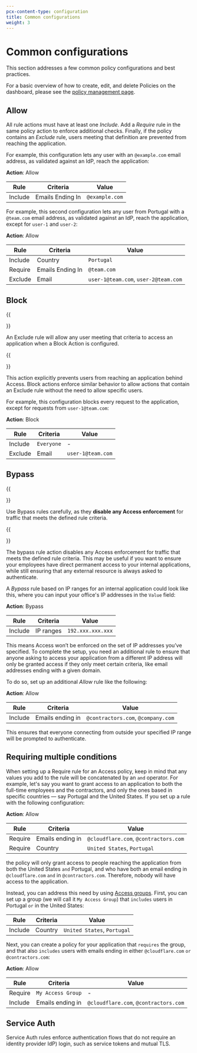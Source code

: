 ```yaml
---
pcx-content-type: configuration
title: Common configurations
weight: 3
---
```


# Common configurations

This section addresses a few common policy configurations and best practices.

For a basic overview of how to create, edit, and delete Policies on the dashboard, please see the [policy management page](/cloudflare-one/policies/zero-trust/policy-management/).

## Allow

All rule actions must have at least one *Include*. Add a *Require* rule in the same policy action to enforce additional checks. Finally, if the policy contains an *Exclude* rule, users meeting that definition are prevented from reaching the application.

For example, this configuration lets any user with an `@example.com` email address, as validated against an IdP, reach the application:

**Action**: Allow

| Rule | Criteria | Value |
| ------ | ---- | -------- |
| Include | Emails Ending In | `@example.com` |

For example, this second configuration lets any user from Portugal with a `@team.com` email address, as validated against an IdP, reach the application, except for `user-1` and `user-2`:

**Action**: Allow

| Rule | Criteria | Value |
| ---- | -------- | ----- |
| Include | Country | `Portugal` |
| Require | Emails Ending In | `@team.com` |
| Exclude | Email | `user-1@team.com`, `user-2@team.com` |

## Block

{{<Aside type="warning' header='Important">}}

An Exclude rule will allow any user meeting that criteria to access an application when a Block Action is configured.

{{</Aside>}}

This action explicitly prevents users from reaching an application behind Access. Block actions enforce similar behavior to allow actions that contain an Exclude rule without the need to allow specific users.

For example, this configuration blocks every request to the application, except for requests from `user-1@team.com`:

**Action**: Block

| Rule | Criteria | Value |
| ------ | ---- | -------- |
| Include  | `Everyone` | - |
| Exclude | Email | `user-1@team.com` |

## Bypass

{{<Aside type="warning' header='Important">}}

Use Bypass rules carefully, as they <b>disable any Access enforcement</b> for traffic that meets the defined rule criteria.

{{</Aside>}}

The bypass rule action disables any Access enforcement for traffic that meets the defined rule criteria. This may be useful if you want to ensure your employees have direct permanent access to your internal applications, while still ensuring that any external resource is always asked to authenticate.

A *Bypass* rule based on IP ranges for an internal application could look like this, where you can input your office's IP addresses in the `Value` field:

**Action**: Bypass

| Rule | Criteria | Value |
| ---- | -------- | ----- |
| Include | IP ranges | `192.xxx.xxx.xxx` |

This means Access won’t be enforced on the set of IP addresses you’ve specified.  To complete the setup, you need an additional rule to ensure that anyone asking to access your application from a different IP address will only be granted access if they only meet certain criteria, like email addresses ending with a given domain.

To do so, set up an additional *Allow* rule like the following:

**Action**: Allow

| Rule | Criteria | Value |
| ---- | -------- | ----- |
| Include | Emails ending in | `@contractors.com`, `@company.com` |

This ensures that everyone connecting from outside your specified IP range will be prompted to authenticate.

## Requiring multiple conditions

When setting up a Require rule for an Access policy, keep in mind that any values you add to the rule will be concatenated by an `and` operator. For example, let's say you want to grant access to an application to both the full-time employees and the contractors, and only the ones based in specific countries — say Portugal and the United States. If you set up a rule with the following configuration:

**Action**: Allow

| Rule | Criteria | Value |
| ---- | -------- | ----- |
| Require | Emails ending in | `@cloudflare.com`, `@contractors.com` |
| Require | Country | `United States`, `Portugal` |

the policy will only grant access to people reaching the application from both the United States `and` Portugal, and who have both an email ending in `@cloudflare.com` `and` in `@contractors.com`. Therefore, nobody will have access to the application.

Instead, you can address this need by using [Access groups](/cloudflare-one/identity/users/groups/). First, you can set up a group (we will call it `My Access Group`) that `includes` users in Portugal `or` in the United States:

| Rule | Criteria | Value |
| ---- | -------- | ----- |
| Include | Country | `United States`, `Portugal` |

Next, you can create a policy for your application that `requires` the group, and that also `includes` users with emails ending in either `@cloudflare.com` `or` `@contractors.com`:

**Action**: Allow

| Rule | Criteria | Value |
| ---- | -------- | ----- |
| Require | `My Access Group` | - |
| Include | Emails ending in | `@cloudflare.com`, `@contractors.com` |

## Service Auth

Service Auth rules enforce authentication flows that do not require an identity provider IdP) login, such as service tokens and mutual TLS.
